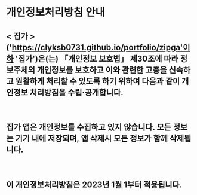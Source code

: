 # 개인정보처리방침 안내
## < 집가 >('https://clyksb0731.github.io/portfolio/zipga'이하 '집가')은(는) 「개인정보 보호법」 제30조에 따라 정보주체의 개인정보를 보호하고 이와 관련한 고충을 신속하고 원활하게 처리할 수 있도록 하기 위하여 다음과 같이 개인정보 처리방침을 수립·공개합니다.  
<br/>  

## 집가 앱은 개인정보를 수집하고 있지 않습니다. 모든 정보는 기기 내에 저장되며, 앱 삭제시 모든 정보가 함께 삭제됩니다.  
<br/>

## 이 개인정보처리방침은 2023년 1월 1부터 적용됩니다.